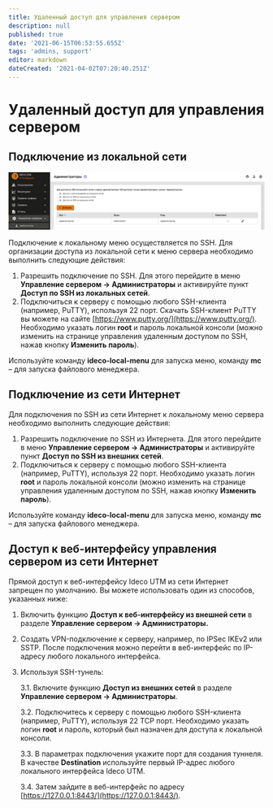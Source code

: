 ```yaml
---
title: Удаленный доступ для управления сервером
description: null
published: true
date: '2021-06-15T06:53:55.655Z'
tags: 'admins, support'
editor: markdown
dateCreated: '2021-04-02T07:20:40.251Z'
---
```


# Удаленный доступ для управления сервером

## Подключение из локальной сети

![](../.gitbook/assets/admins.png)

Подключение к локальному меню осуществляется по SSH. Для организации доступа из локальной сети к меню сервера необходимо выполнить следующие действия:

1. Разрешить подключение по SSH. Для этого перейдите в меню **Управление сервером -&gt; Администраторы** и активируйте пункт **Доступ по SSH из локальных сетей**.
2. Подключиться к серверу с помощью любого SSH-клиента \(например, PuTTY\), используя 22 порт. Скачать SSH-клиент PuTTY вы можете на сайте [https://www.putty.org/](https://www.putty.org/). Необходимо указать логин **root** и пароль локальной консоли \(можно изменить на странице управления удаленным доступом по SSH, нажав кнопку **Изменить пароль**\).

Используйте команду **ideco-local-menu** для запуска меню, команду **mc** – для запуска файлового менеджера.

## Подключение из сети Интернет

Для подключения по SSH из сети Интернет к локальному меню сервера необходимо выполнить следующие действия:

1. Разрешить подключение по SSH из Интернета. Для этого перейдите в меню **Управление сервером -&gt; Администраторы** и активируйте пункт **Доступ по SSH из внешних сетей**.
2. Подключиться к серверу с помощью любого SSH-клиента \(например, PuTTY\), используя 22 порт. Необходимо указать логин **root** и пароль локальной консоли \(можно изменить на странице управления удаленным доступом по SSH, нажав кнопку **Изменить пароль**\).

Используйте команду **ideco-local-menu** для запуска меню, команду **mc** – для запуска файлового менеджера.

## Доступ к веб-интерфейсу управления сервером из сети Интернет

Прямой доступ к веб-интерфейсу Ideco UTM из сети Интернет запрещен по умолчанию. Вы можете использовать один из способов, указанных ниже:

1. Включить функцию **Доступ к веб-интерфейсу из внешней сети** в разделе **Управление сервером -&gt; Администраторы.**
2. Создать VPN-подключение к серверу, например, по IPSec IKEv2 или SSTP. После подключения можно перейти в веб-интерфейс по IP-адресу любого локального интерфейса.
3. Используя SSH-тунель:

    3.1. Включите функцию **Доступ из внешних сетей** в разделе **Управление сервером -&gt; Администраторы**.

    3.2. Подключитесь к серверу с помощью любого SSH-клиента \(например, PuTTY\), используя 22 TCP порт. Необходимо указать логин **root** и пароль, который был назначен для доступа к локальной консоли.

    3.3. В параметрах подключения укажите порт для создания туннеля. В качестве **Destination** используйте первый IP-адрес любого локального интерфейса Ideco UTM.

    3.4. Затем зайдите в веб-интерфейс по адресу [https://127.0.0.1:8443/](https://127.0.0.1:8443/).

